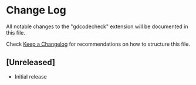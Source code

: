 # Change Log

All notable changes to the "gdcodecheck" extension will be documented in this file.

Check [Keep a Changelog](http://keepachangelog.com/) for recommendations on how to structure this file.

## [Unreleased]

- Initial release